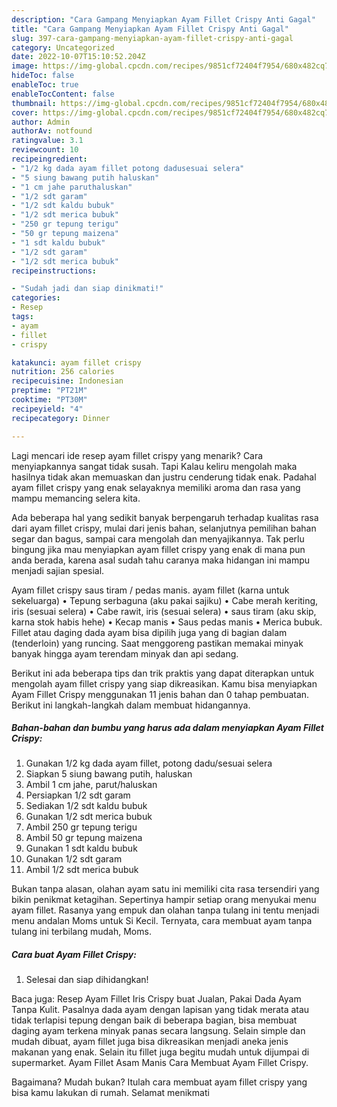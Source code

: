 ```yaml
---
description: "Cara Gampang Menyiapkan Ayam Fillet Crispy Anti Gagal"
title: "Cara Gampang Menyiapkan Ayam Fillet Crispy Anti Gagal"
slug: 397-cara-gampang-menyiapkan-ayam-fillet-crispy-anti-gagal
category: Uncategorized
date: 2022-10-07T15:10:52.204Z
image: https://img-global.cpcdn.com/recipes/9851cf72404f7954/680x482cq70/ayam-fillet-crispy-foto-resep-utama.jpg
hideToc: false
enableToc: true
enableTocContent: false
thumbnail: https://img-global.cpcdn.com/recipes/9851cf72404f7954/680x482cq70/ayam-fillet-crispy-foto-resep-utama.jpg
cover: https://img-global.cpcdn.com/recipes/9851cf72404f7954/680x482cq70/ayam-fillet-crispy-foto-resep-utama.jpg
author: Admin
authorAv: notfound
ratingvalue: 3.1
reviewcount: 10
recipeingredient:
- "1/2 kg dada ayam fillet potong dadusesuai selera"
- "5 siung bawang putih haluskan"
- "1 cm jahe paruthaluskan"
- "1/2 sdt garam"
- "1/2 sdt kaldu bubuk"
- "1/2 sdt merica bubuk"
- "250 gr tepung terigu"
- "50 gr tepung maizena"
- "1 sdt kaldu bubuk"
- "1/2 sdt garam"
- "1/2 sdt merica bubuk"
recipeinstructions:

- "Sudah jadi dan siap dinikmati!"
categories:
- Resep
tags:
- ayam
- fillet
- crispy

katakunci: ayam fillet crispy 
nutrition: 256 calories
recipecuisine: Indonesian
preptime: "PT21M"
cooktime: "PT30M"
recipeyield: "4"
recipecategory: Dinner

---
```



Lagi mencari ide resep ayam fillet crispy yang menarik? Cara menyiapkannya sangat tidak susah. Tapi Kalau keliru mengolah maka hasilnya tidak akan memuaskan dan justru cenderung tidak enak. Padahal ayam fillet crispy yang enak selayaknya memiliki aroma dan rasa yang mampu memancing selera kita.


Ada beberapa hal yang sedikit banyak berpengaruh terhadap kualitas rasa dari ayam fillet crispy, mulai dari jenis bahan, selanjutnya pemilihan bahan segar dan bagus, sampai cara mengolah dan menyajikannya. Tak perlu bingung jika mau menyiapkan ayam fillet crispy yang enak di mana pun anda berada, karena asal sudah tahu caranya maka hidangan ini mampu menjadi sajian spesial.

Ayam fillet crispy saus tiram / pedas manis. ayam fillet (karna untuk sekeluarga) • Tepung serbaguna (aku pakai sajiku) • Cabe merah keriting, iris (sesuai selera) • Cabe rawit, iris (sesuai selera) • saus tiram (aku skip, karna stok habis hehe) • Kecap manis • Saus pedas manis • Merica bubuk. Fillet atau daging dada ayam bisa dipilih juga yang di bagian dalam (tenderloin) yang runcing. Saat menggoreng pastikan memakai minyak banyak hingga ayam terendam minyak dan api sedang.


Berikut ini ada beberapa tips dan trik praktis yang dapat diterapkan untuk mengolah ayam fillet crispy yang siap dikreasikan. Kamu bisa menyiapkan Ayam Fillet Crispy menggunakan 11 jenis bahan dan 0 tahap pembuatan. Berikut ini langkah-langkah dalam membuat hidangannya.

<!--inarticleads1-->

##### Bahan-bahan dan bumbu yang harus ada dalam menyiapkan Ayam Fillet Crispy:

1. Gunakan 1/2 kg dada ayam fillet, potong dadu/sesuai selera
1. Siapkan 5 siung bawang putih, haluskan
1. Ambil 1 cm jahe, parut/haluskan
1. Persiapkan 1/2 sdt garam
1. Sediakan 1/2 sdt kaldu bubuk
1. Gunakan 1/2 sdt merica bubuk
1. Ambil 250 gr tepung terigu
1. Ambil 50 gr tepung maizena
1. Gunakan 1 sdt kaldu bubuk
1. Gunakan 1/2 sdt garam
1. Ambil 1/2 sdt merica bubuk


Bukan tanpa alasan, olahan ayam satu ini memiliki cita rasa tersendiri yang bikin penikmat ketagihan. Sepertinya hampir setiap orang menyukai menu ayam fillet. Rasanya yang empuk dan olahan tanpa tulang ini tentu menjadi menu andalan Moms untuk Si Kecil. Ternyata, cara membuat ayam tanpa tulang ini terbilang mudah, Moms. 

<!--inarticleads2-->

##### Cara buat Ayam Fillet Crispy:


1. Selesai dan siap dihidangkan!

Baca juga: Resep Ayam Fillet Iris Crispy buat Jualan, Pakai Dada Ayam Tanpa Kulit. Pasalnya dada ayam dengan lapisan yang tidak merata atau tidak terlapisi tepung dengan baik di beberapa bagian, bisa membuat daging ayam terkena minyak panas secara langsung. Selain simple dan mudah dibuat, ayam fillet juga bisa dikreasikan menjadi aneka jenis makanan yang enak. Selain itu fillet juga begitu mudah untuk dijumpai di supermarket. Ayam Fillet Asam Manis Cara Membuat Ayam Fillet Crispy. 

Bagaimana? Mudah bukan? Itulah cara membuat ayam fillet crispy yang bisa kamu lakukan di rumah. Selamat menikmati
